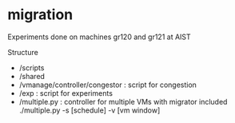 migration
=========
Experiments done on machines gr120 and gr121 at AIST

Structure
- /scripts
- /shared
- /vmanage/controller/congestor   : script for congestion
- /exp         : script for experiments
- /multiple.py : controller for multiple VMs with migrator included
   ./multiple.py -s [schedule] -v [vm window]
